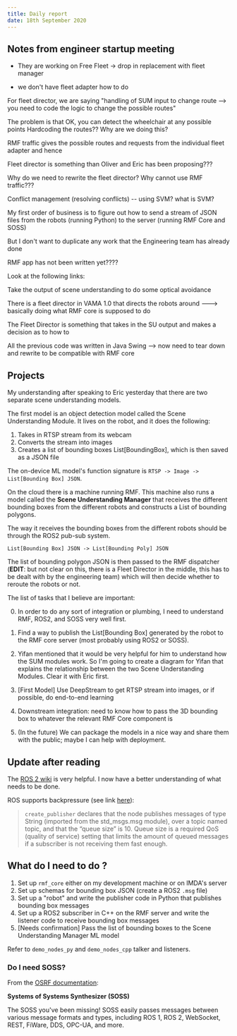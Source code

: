 ```yaml
---
title: Daily report
date: 18th September 2020
---
```


## Notes from engineer startup meeting

- They are working on Free Fleet -> drop in replacement with fleet manager

- we don't have fleet adapter how to do

For fleet director, we are saying
"handling of SUM input to change route --> you need to code the logic to change the possible routes"

The problem is that OK, you can detect the wheelchair at any possible points
Hardcoding the routes?? Why are we doing this?

RMF traffic gives the possible routes and requests from the individual fleet adapter
and hence

Fleet director is something than Oliver and Eric has been proposing???

Why do we need to rewrite the fleet director? Why cannot use RMF traffic???

Conflict management (resolving conflicts) -- using SVM? what is SVM?

My first order of business is to figure out how to send a stream of JSON files from
the robots (running Python) to the server (running RMF Core and SOSS)

But I don't want to duplicate any work that the Engineering team has already done

RMF app has not been written yet????

Look at the following links:

[](https://osrf.github.io/ros2multirobotbook/soss.html)
[](https://soss.docs.eprosima.com/en/latest/index.html)

Take the output of scene understanding to do some optical avoidance

There is a fleet director in VAMA 1.0 that directs the robots around ---> basically doing what RMF core is supposed to do

The Fleet Director is something that takes in the SU output and makes a decision as to how to

All the previous code was written in Java Swing --> now need to tear down and rewrite to be compatible with RMF core

## Projects

My understanding after speaking to Eric yesterday that there are two separate
scene understanding models.

The first model is an object detection model called the Scene Understanding Module. It lives on the robot,
and it does the following:

1. Takes in RTSP stream from its webcam
2. Converts the stream into images
3. Creates a list of bounding boxes List[BoundingBox], which is then saved as a JSON file

The on-device ML model's function signature is `RTSP -> Image -> List[Bounding Box] JSON`.

On the cloud there is a machine running RMF.
This machine also runs a model called the **Scene Understanding Manager**
that receives the different bounding boxes from the different robots
and constructs a List of bounding polygons.

The way it receives the bounding boxes from the different robots should be
through the ROS2 pub-sub system.

`List[Bounding Box] JSON -> List[Bounding Poly] JSON`

The list of bounding polygon JSON is then passed to the RMF dispatcher
(**EDIT**: but not clear on this, there is a Fleet Director in the middle,
this has to be dealt with by the engineering team)
which will then decide whether to reroute the robots or not.

The list of tasks that I believe are important:

0. In order to do any sort of integration or plumbing,
   I need to understand RMF, ROS2, and SOSS very well first.
1. Find a way to publish the List[Bounding Box] generated by the robot
   to the RMF core server (most probably using ROS2 or SOSS).
2. Yifan mentioned that it would be very helpful for him to understand
   how the SUM modules work.
   So I'm going to create a diagram for Yifan that explains the relationship
   between the two Scene Understanding Modules.
   Clear it with Eric first.

3. [First Model] Use DeepStream to get RTSP stream into images, or if possible, do end-to-end
   learning
4. Downstream integration: need to know how to pass the 3D bounding box to whatever
   the relevant RMF Core component is
5. (In the future) We can package the models in a nice way and share them with
   the public; maybe I can help with deployment.

## Update after reading

The [ROS 2 wiki](https://index.ros.org/doc/ros2/Concepts/#conceptshome) is very helpful.
I now have a better understanding of what needs to be done.

ROS supports backpressure (see link [here](https://index.ros.org/doc/ros2/Tutorials/Writing-A-Simple-Py-Publisher-And-Subscriber/)):

> `create_publisher` declares that the node publishes messages of type String (imported from the std_msgs.msg module), over a topic named topic, and that the “queue size” is 10. Queue size is a required QoS (quality of service) setting that limits the amount of queued messages if a subscriber is not receiving them fast enough.

## What do I need to do ?

1. Set up `rmf_core` either on my development machine or on IMDA's server
2. Set up schemas for bounding box JSON (create a ROS2 `.msg` file)
3. Set up a "robot" and write the publisher code in Python that publishes bounding box messages
4. Set up a ROS2 subscriber in C++ on the RMF server and
   write the listener code to receive bounding box messages
5. [Needs confirmation] Pass the list of bounding boxes to the
   Scene Understanding Manager ML model

Refer to `demo_nodes_py` and `demo_nodes_cpp` talker and listeners.

### Do I need SOSS?

From the [OSRF documentation](https://osrf.github.io/ros2multirobotbook/intro.html):

**Systems of Systems Synthesizer (SOSS)**

The SOSS you've been missing! SOSS easily passes messages between various message formats and types, including ROS 1, ROS 2, WebSocket, REST, FiWare, DDS, OPC-UA, and more.
